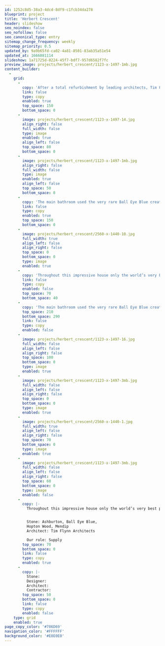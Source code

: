 ```yaml
---
id: 1252c8d5-38a3-4dcd-8df9-c1fcb34da278
blueprint: project
title: 'Herbert Crescent'
header: slideshow
seo_noindex: false
seo_nofollow: false
seo_canonical_type: entry
sitemap_change_frequency: weekly
sitemap_priority: 0.5
updated_by: 9a9b65fd-ca02-4a81-8501-83ab35a51e54
updated_at: 1666081114
slideshow: 1a71725d-0224-45f7-bdf7-957d6582f7fc
preview_image: projects/herbert_crescent/1123-x-1497-1mb.jpg
content_builder:
  -
    grid:
      -
        copy: 'After a total refurbishment by leading architects, Tim Flynn architects, this 8-storey town house is arguably one of London’s finest residences. British stone was used throughout the house including each step and rise of the 169 step circular staircase.'
        link: false
        type: copy
        enabled: true
        top_space: 150
        bottom_space: 0
      -
        image: projects/herbert_crescent/1123-x-1497-14.jpg
        align_right: false
        full_width: false
        type: image
        enabled: true
        align_left: false
        top_space: 80
        bottom_space: 0
      -
        image: projects/herbert_crescent/1123-x-1497-1mb.jpg
        align_right: false
        full_width: false
        type: image
        enabled: true
        align_left: false
        top_space: 50
        bottom_space: 0
      -
        copy: 'The main bathroom used the very rare Ball Eye Blue creating a sublime and restful space, whilst another had a basin carved from a solid block of Ashburton which was offset by a complementary stone floor and wall panels. The wine cellar incorporated Hopton whilst fireplaces used Mendip.'
        link: false
        type: copy
        enabled: true
        top_space: 150
        bottom_space: 0
      -
        image: projects/herbert_crescent/2560-x-1440-10.jpg
        full_width: true
        align_left: false
        align_right: false
        top_space: 0
        bottom_space: 0
        type: image
        enabled: true
      -
        copy: 'Throughout this impressive house only the world’s very best products and designers were employed; the net result being a house of true splendour.'
        link: false
        type: copy
        enabled: false
        top_space: 70
        bottom_space: 40
      -
        copy: 'The main bathroom used the very rare Ball Eye Blue creating a sublime and restful space, whilst another had a basin carved from a solid block of Ashburton which was offset by a complementary stone floor and wall panels.'
        top_space: 210
        bottom_space: 290
        link: false
        type: copy
        enabled: false
      -
        image: projects/herbert_crescent/1123-x-1497-16.jpg
        full_width: false
        align_left: false
        align_right: false
        top_space: 100
        bottom_space: 0
        type: image
        enabled: true
      -
        image: projects/herbert_crescent/1123-x-1497-3mb.jpg
        full_width: false
        align_left: false
        align_right: false
        top_space: 0
        bottom_space: 0
        type: image
        enabled: true
      -
        image: projects/herbert_crescent/2560-x-1440-1.jpg
        full_width: true
        align_left: false
        align_right: false
        top_space: 70
        bottom_space: 0
        type: image
        enabled: true
      -
        image: projects/herbert_crescent/1123-x-1497-3mb.jpg
        full_width: false
        align_left: false
        align_right: false
        top_space: 60
        bottom_space: 0
        type: image
        enabled: false
      -
        copy: |-
          Throughout this impressive house only the world’s very best products and designers were employed; the net result being a house of true splendour.


          Stone: Ashburton, Ball Eye Blue, 
          Hopton Wood, Mendip
          Architect: Tim Flynn Architects

          Our role: Supply
        top_space: 70
        bottom_space: 0
        link: false
        type: copy
        enabled: true
      -
        copy: |-
          Stone: 
          Designer: 
          Architect: 
          Contractor:
        top_space: 50
        bottom_space: 0
        link: false
        type: copy
        enabled: false
    type: grid
    enabled: true
page_copy_color: '#786D69'
navigation_color: '#FFFFFF'
background_color: '#E0E0E0'
---
```

